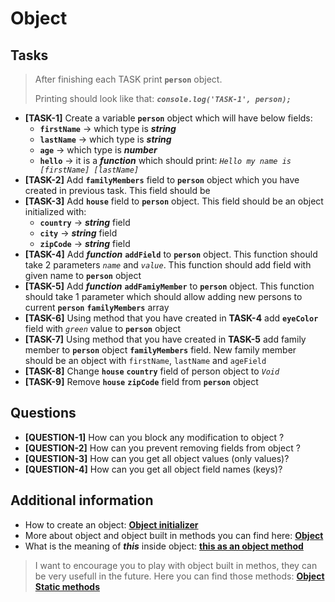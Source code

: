 # Object

## Tasks

> After finishing each TASK print **`person`** object.
>
> Printing should look like that: **_`console.log('TASK-1', person);`_**

- **[TASK-1]** Create a variable **`person`** object which will have below fields:
  - **`firstName`** -> which type is **_string_**
  - **`lastName`** -> which type is **_string_**
  - **`age`** -> which type is **_number_**
  - **`hello`** -> it is a **_function_** which should print: _`Hello my name is [firstName] [lastName]`_
- **[TASK-2]** Add **`familyMembers`** field to **`person`** object which you have created in previous task. This field
  should be
- **[TASK-3]** Add **`house`** field to **`person`** object. This field should be an object initialized with:
  - **`country`** -> **_string_** field
  - **`city`** -> **_string_** field
  - **`zipCode`** -> **_string_** field
- **[TASK-4]** Add **_function_** **`addField`** to **`person`** object. This function should take 2 parameters
  _`name`_ and _`value`_. This function should add field with given name to **`person`** object
- **[TASK-5]** Add **_function_** **`addFamiyMember`** to **`person`** object. This function should take 1 parameter
  which should allow adding new persons to current **`person`** **`familyMembers`** array
- **[TASK-6]** Using method that you have created in **TASK-4** add **`eyeColor`** field with _`green`_ value to
  **`person`** object
- **[TASK-7]** Using method that you have created in **TASK-5** add family member to **`person`** object
  **`familyMembers`** field. New family member should be an object with `firstName`, `lastName` and `ageField`
- **[TASK-8]** Change **`house`** **`country`** field of person object to _`Void`_
- **[TASK-9]** Remove **`house`** **`zipCode`** field from **`person`** object

## Questions

- **[QUESTION-1]** How can you block any modification to object ?
- **[QUESTION-2]** How can you prevent removing fields from object ?
- **[QUESTION-3]** How can you get all object values (only values)?
- **[QUESTION-4]** How can you get all object field names (keys)?

## Additional information

- How to create an object: **[Object initializer](https://developer.mozilla.org/en-US/docs/Web/JavaScript/Reference/Operators/Object_initializer)**
- More about object and object built in methods you can find here: **[Object](https://developer.mozilla.org/en-US/docs/Web/JavaScript/Reference/Global_Objects/Object)**
- What is the meaning of **_this_** inside object: **[this as an object method](https://developer.mozilla.org/pl/docs/Web/JavaScript/Reference/Operators/this#as_an_object_method)**

> I want to encourage you to play with object built in methos, they can be very usefull in the future. Here you can find those methods: **[Object Static methods](https://developer.mozilla.org/en-US/docs/Web/JavaScript/Reference/Global_Objects/Object#static_methods)**
